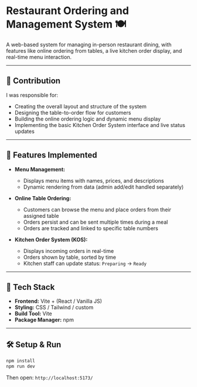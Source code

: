 # Restaurant Ordering and Management System 🍽️

A web-based system for managing in-person restaurant dining, with features like online ordering from tables, a live kitchen order display, and real-time menu interaction.

---

## 👤 Contribution

I was responsible for:

* Creating the overall layout and structure of the system
* Designing the table-to-order flow for customers
* Building the online ordering logic and dynamic menu display
* Implementing the basic Kitchen Order System interface and live status updates

---

## 🔧 Features Implemented

* **Menu Management:**

  * Displays menu items with names, prices, and descriptions
  * Dynamic rendering from data (admin add/edit handled separately)

* **Online Table Ordering:**

  * Customers can browse the menu and place orders from their assigned table
  * Orders persist and can be sent multiple times during a meal
  * Orders are tracked and linked to specific table numbers

* **Kitchen Order System (KOS):**

  * Displays incoming orders in real-time
  * Orders shown by table, sorted by time
  * Kitchen staff can update status: `Preparing` → `Ready`

---

## 🚀 Tech Stack

* **Frontend:** Vite + (React / Vanilla JS)
* **Styling:** CSS / Tailwind / custom
* **Build Tool:** Vite
* **Package Manager:** npm

---

## 🛠️ Setup & Run

```bash
npm install
npm run dev
```

Then open: `http://localhost:5173/`

